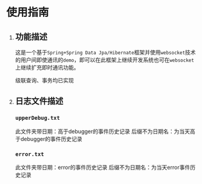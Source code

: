 # 使用指南

1. ## 功能描述

   这是一个基于`Spring+Spring Data Jpa/Hibernate`框架并使用`websocket`技术的用户间即使通讯的`demo`，即可以在此框架上继续开发系统也可在`websocket`上继续扩充即时通讯功能。

   级联查询、事务均已实现

2. ## 日志文件描述

   ### `upperDebug.txt`

   此文件夹带日期：高于debugger的事件历史记录
   后缀不为日期名：为当天高于debugger的事件历史记录

   ### `error.txt`

   此文件夹带日期：error的事件历史记录
   后缀不为日期名：为当天error事件历史记录